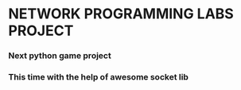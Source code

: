 # NETWORK PROGRAMMING LABS PROJECT
### Next python game project
### This time with the help of awesome socket lib
